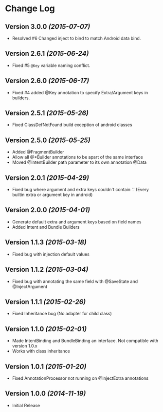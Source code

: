 Change Log
==========

Version 3.0.0 *(2015-07-07)*
----------------------------

 * Resolved #6 Changed inject to bind to match Android data bind.
 
Version 2.6.1 *(2015-06-24)*
------------------

 * Fixed #5 `@Key` variable naming conflict.

Version 2.6.0 *(2015-06-17)*
----------------------------

  * Fixed #4 added @Key annotation to specify Extra/Argument keys in builders.

Version 2.5.1 *(2015-05-26)*
----------------------------

  * Fixed ClassDefNotFound build exception of android classes

Version 2.5.0 *(2015-05-25)*
----------------------------

  * Added @FragmentBuilder
  * Allow all @*Builder annotations to be apart of the same interface
  * Moved @IntentBuilder path parameter to its own annotation @Data
  
Version 2.0.1 *(2015-04-29)*
----------------------------

  * Fixed bug where argument and extra keys couldn't contain '.' (Every builtin extra or argument key in android) 
  
Version 2.0.0 *(2015-04-01)*
----------------------------

  * Generate default extra and argument keys based on field names
  * Added Intent and Bundle Builders
  
Version 1.1.3 *(2015-03-18)*
----------------------------

 * Fixed bug with injection default values
  
Version 1.1.2 *(2015-03-04)*
----------------------------

  * Fixed bug with annotating the same field with @SaveState and @InjectArgument
  
Version 1.1.1 *(2015-02-26)*
----------------------------
  
  * Fixed Inheritance bug (No adapter for child class)

Version 1.1.0 *(2015-02-01)*
----------------------------

  * Made IntentBinding and BundleBinding an interface. Not compatible with version 1.0.x
  * Works with class inheritance
  
Version 1.0.1 *(2015-01-20)*
----------------------------

  * Fixed AnnotationProcessor not running on @InjectExtra annotations
   
Version 1.0.0 *(2014-11-19)*
----------------------------

  * Initial Release